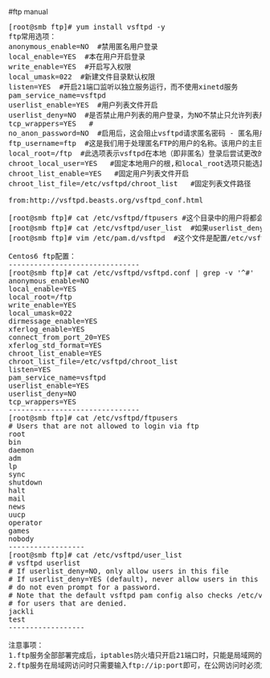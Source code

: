 ﻿#ftp manual
<pre>
[root@smb ftp]# yum install vsftpd -y
ftp常用选项：
anonymous_enable=NO  #禁用匿名用户登录
local_enable=YES  #本在用户开启登录
write_enable=YES  #开启写入权限
local_umask=022  #新建文件目录默认权限
listen=YES  #开启21端口监听以独立服务运行，而不使用xinetd服务
pam_service_name=vsftpd
userlist_enable=YES  #用户列表文件开启
userlist_deny=NO  #是否禁止用户列表的用户登录，为NO不禁止只允许列表用户登录
tcp_wrappers=YES   #
no_anon_password=NO  #启用后，这会阻止vsftpd请求匿名密码 - 匿名用户将直接登录。
ftp_username=ftp  #这是我们用于处理匿名FTP的用户的名称。该用户的主目录是匿名FTP区域的根目录。默认值：ftp
local_root=/ftp  #此选项表示vsftpd在本地（即非匿名）登录后尝试更改的目录。失败被默默地忽略了。和chroot_local_user选项只能选其一
chroot_local_user=YES   #固定本地用户的根,和local_root选项只能选其一
chroot_list_enable=YES   #固定用户列表文件开启
chroot_list_file=/etc/vsftpd/chroot_list   #固定列表文件路径

from:http://vsftpd.beasts.org/vsftpd_conf.html

[root@smb ftp]# cat /etc/vsftpd/ftpusers #这个目录中的用户将都会被拒绝登录
[root@smb ftp]# cat /etc/vsftpd/user_list  #如果userlist_deny=NO，则只允许列表用户登录，否则不允许列表用户登录
[root@smb ftp]# vim /etc/pam.d/vsftpd  #这个文件是配置/etc/vsftpd/ftpusers这个目录的

Centos6 ftp配置：
-------------------------------
[root@smb ftp]# cat /etc/vsftpd/vsftpd.conf | grep -v '^#'
anonymous_enable=NO
local_enable=YES
local_root=/ftp
write_enable=YES
local_umask=022
dirmessage_enable=YES
xferlog_enable=YES
connect_from_port_20=YES
xferlog_std_format=YES
chroot_list_enable=YES
chroot_list_file=/etc/vsftpd/chroot_list
listen=YES
pam_service_name=vsftpd
userlist_enable=YES
userlist_deny=NO
tcp_wrappers=YES
-------------------------------
[root@smb ftp]# cat /etc/vsftpd/ftpusers
# Users that are not allowed to login via ftp
root
bin
daemon
adm
lp
sync
shutdown
halt
mail
news
uucp
operator
games
nobody
------------------
[root@smb ftp]# cat /etc/vsftpd/user_list
# vsftpd userlist
# If userlist_deny=NO, only allow users in this file
# If userlist_deny=YES (default), never allow users in this file, and
# do not even prompt for a password.
# Note that the default vsftpd pam config also checks /etc/vsftpd/ftpusers
# for users that are denied.
jackli
test
------------------

注意事项：
1.ftp服务全部部署完成后，iptables防火墙只开启21端口时，只能是局域网的用户才能正常访问，如果映射公网地址时，则iptables防火墙还必须放开4096:65535的端口才行，这样才能使公网正常访问，否则公网无法访问。
2.ftp服务在局域网访问时只需要输入ftp://ip:port即可，在公网访问时必须加上访问的用户名，例：ftp://username@ip:port ，如果是匿名用户访问时则可不加用户名。
</pre>

